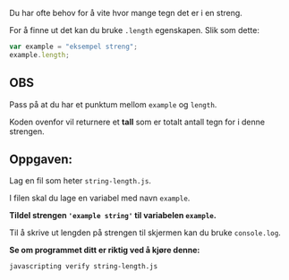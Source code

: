 Du har ofte behov for å vite hvor mange tegn det er i en streng.

For å finne ut det kan du bruke `.length` egenskapen. Slik som dette:

```js
var example = "eksempel streng";
example.length;
```

## OBS

Pass på at du har et punktum mellom `example` og `length`.

Koden ovenfor vil returnere et **tall** som er totalt antall tegn for i denne strengen.

## Oppgaven:

Lag en fil som heter `string-length.js`.

I filen skal du lage en variabel med navn `example`.

**Tildel strengen `'example string'` til variabelen `example`.**

Til å skrive ut lengden på strengen til skjermen kan du bruke `console.log`.

**Se om programmet ditt er riktig ved å kjøre denne:**

`javascripting verify string-length.js`
